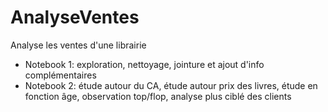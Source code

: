 # AnalyseVentes
Analyse les ventes d'une librairie
* Notebook 1: exploration, nettoyage, jointure et ajout d'info complémentaires
* Notebook 2: étude autour du CA, étude autour prix des livres, étude en fonction âge, observation top/flop, analyse plus ciblé des clients
